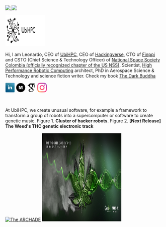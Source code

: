 <!DOCTYPE html>
<html>
<head>
</head>
<body>
  <a href="https://github.com/leonardocfor/leonardocfor">
  <img align="top" src="https://github-readme-stats.vercel.app/api/top-langs/?username=leonardocfor&hide_border=true&layout=compact&title_color=58A6FF&text_color=8C949E&icon_color=89E153&bg_color=0D1117&hide_border=true" />
</a>
<a href="https://github.com/josefaidt/josefaidt">
  <img align="top" src="https://github-readme-stats.vercel.app/api?username=leonardocfor&show_icons=true&count_private=true&hide=issues&title_color=58A6FF&text_color=8C949E&icon_color=89E153&bg_color=0D1117&hide_border=true" />
</a>
  
  
  <a href="https://www.ubihpc.com" target="_blank"><img src="https://github.com/leonardocfor/leonardocfor/blob/master/logo-transparent.png" alt="UbiHPC" width="25%" height="100"></a>

  <p>Hi, I am Leonardo, CEO of <a href="https://www.ubihpc.com" target="_blank">UbiHPC</a>, CEO of <a href="https://www.hackingverse.com" target="_blank">Hackingverse</a>, CTO of <a href="https://www.finppi.com" target="_blank">Finppi</a> and CSTO (Chief Science & Technology Officer) of <a href="https://nsscolombia.space/" target="_blank">National Space Society Colombia (officially recognized chapter of the US NSS)</a>. Scientist, <a href="https://www.sciencedirect.com/science/article/abs/pii/S092188901830232X" target="_blank">High Performance Robotic Computing</a> architect, PhD in Aerospace Science & Technology and science fiction writer. Check my book <a href="https://www.amazon.com/Dark-Buddha-Leonardo-Camargo-Forero-ebook/dp/B01IQ53ELW"
      target="_blank">The Dark Buddha</a>
  </p>
  <p>
	<a href="https://www.linkedin.com/in/leonardocamargoforero/" target="_blank"><img src="https://github.com/leonardocfor/leonardocfor/blob/master/linkedin.jpeg" width="30" height="30" alt="@leonardocamargoforero"></a>
  <a href="https://medium.com/@leonardocamargoforero" target="_blank"><img src="https://github.com/leonardocfor/leonardocfor/blob/master/medium.png" width="30" height="30" alt="@leonardocamargoforero"></a>
<a href="https://scholar.google.com.co/citations?user=2sbkoPwAAAAJ&hl=es&oi=ao" target="_blank"><img src="https://github.com/leonardocfor/leonardocfor/blob/master/scholar.png" width="30" height="30" alt="@leonardocamargoforero"></a>
<a href="https://www.instagram.com/leonardo_cfor" target="_blank"><img src="https://github.com/leonardocfor/leonardocfor/blob/master/instagram.png" width="30" height="30" alt="@leonardocamargoforero"></a>
</p>

  <br>
  <p>At UbiHPC, we create unusual software, for example a framework to transform a group of robots into a supercomputer or software to create genetic music. Figure 1. <b>Cluster of hacker robots</b>. Figure 2. <b>[Next Release] The Weed's THC genetic electronic track </b>   </p>
  <p>
   <a href="https://www.youtube.com/watch?v=SEGLlQA-TSg" target="_blank"><img src="https://img.youtube.com/vi/SEGLlQA-TSg/0.jpg" alt="The ARCHADE" width="40%" height="280"></a>
 <!--  <a href="https://www.youtube.com/watch?v=HWVTAvGb0gQ" target="_blank"><img src="https://img.youtube.com/vi/HWVTAvGb0gQ/0.jpg" alt="GenM restart" width="250" height="250"></a>-->
   <a href="#"><img src="https://github.com/leonardocfor/leonardocfor/blob/master/Artwork%20The%20TCH%20Code%20FB%20COVER.jpg" alt="UbiHPC" width="50%" height="280"></a>
  
  
</body>
</html>




<!--
**leonardocfor/leonardocfor** is a ✨ _special_ ✨ repository because its `README.md` (this file) appears on your GitHub profile.

Here are some ideas to get you started:

- 🔭 I’m currently working on ...
- 🌱 I’m currently learning ...
- 👯 I’m looking to collaborate on ...
- 🤔 I’m looking for help with ...
- 💬 Ask me about ...
- 📫 How to reach me: ...
- 😄 Pronouns: ...
- ⚡ Fun fact: ...
-->
